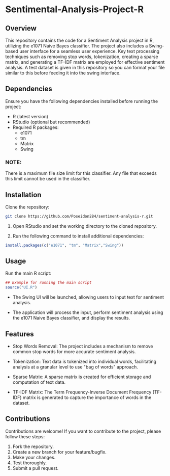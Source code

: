 # Sentimental-Analysis-Project-R

## Overview

This repository contains the code for a Sentiment Analysis project in R, utilizing the e1071 Naive Bayes classifier. The project also includes a Swing-based user interface for a seamless user experience. Key text processing techniques such as removing stop words, tokenization, creating a sparse matrix, and generating a TF-IDF matrix are employed for effective sentiment analysis. A test dataset is given in this repository so you can format your file similar to this before feeding it into the swing interface.

## Dependencies

Ensure you have the following dependencies installed before running the project:

- R (latest version)
- RStudio (optional but recommended)
- Required R packages:
  - e1071
  - tm
  - Matrix
  - Swing

### NOTE:
There is a maximum file size limit for this classifier. Any file that exceeds this limit cannot be used in the classifier.

## Installation
Clone the repository:
```bash
git clone https://github.com/Poseidon284/sentiment-analysis-r.git
```

1. Open RStudio and set the working directory to the cloned repository.

2. Run the following command to install additional dependencies:

```R
install.packages(c("e1071", "tm", "Matrix","Swing"))
```

## Usage
Run the main R script:

```R
## Example for running the main script
source("UI.R")
```

- The Swing UI will be launched, allowing users to input text for sentiment analysis.

- The application will process the input, perform sentiment analysis using the e1071 Naive Bayes classifier, and display the results.

## Features
- Stop Words Removal: The project includes a mechanism to remove common stop words for more accurate sentiment analysis.

- Tokenization: Text data is tokenized into individual words, facilitating analysis at a granular level to use "bag of words" approach.

- Sparse Matrix: A sparse matrix is created for efficient storage and computation of text data.

- TF-IDF Matrix: The Term Frequency-Inverse Document Frequency (TF-IDF) matrix is generated to capture the importance of words in the dataset.

## Contributions
Contributions are welcome! If you want to contribute to the project, please follow these steps:

  1. Fork the repository.
  2. Create a new branch for your feature/bugfix.
  3. Make your changes.
  4. Test thoroughly.
  5. Submit a pull request.
